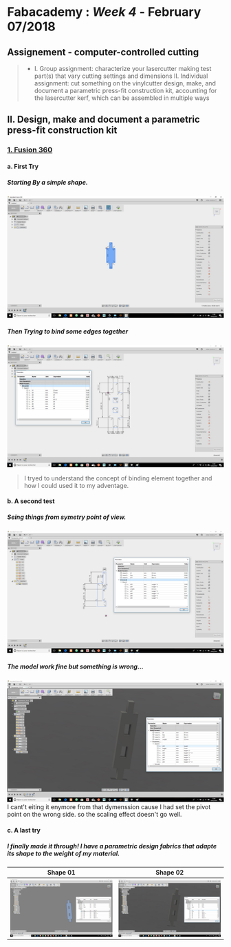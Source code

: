 # Fabacademy : *Week 4* - **February 07/2018**



## Assignement - computer-controlled cutting

> * I. Group assignment:
      characterize your lasercutter
      making test part(s) that vary cutting settings and dimensions
   II. Individual assignment:
      cut something on the vinylcutter
      design, make, and document a parametric press-fit construction kit,
         accounting for the lasercutter kerf,
         which can be assembled in multiple ways

## II. Design, make and document a parametric press-fit construction kit

### <u>1. Fusion 360</u>

#### a. First Try

##### Starting By a simple shape.

![starting](assets/img/week4/fusion360_00.jpg)

##### Then Trying to bind some edges together
![starting](assets/img/week4/fusion360_01.jpg)

> I tryed to understand the concept of binding element together and how I could used it to my adventage.

#### b. A second test

##### Seing things from symetry point of view.

![starting](assets/img/week4/fusion360_02.jpg)

##### The model work fine but something is wrong...
![starting](assets/img/week4/fusion360_03.jpg)
I cant't eiting it enymore from that dymenssion cause I had set the pivot point on the wrong side. so the scaling effect doesn't go well.

#### c. A last try

##### I finally made it through! I have a parametric design fabrics that adapte its shape to the weight of my material.
| Shape 01 | Shape 02 |
| --- | --- |
| ![starting](assets/img/week4/fusion360_05.jpg) | ![starting](assets/img/week4/fusion360_04.jpg) |
